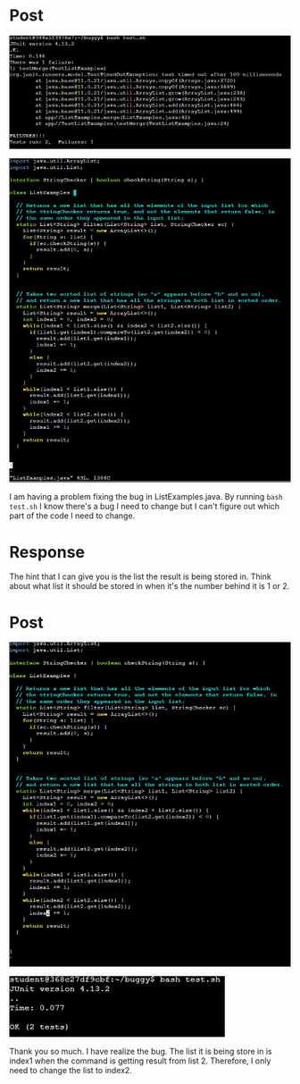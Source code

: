 Post
=========



![Image](Screen1.png)



![Image](Screen2.png)



I am having a problem fixing the bug in ListExamples.java. By running `bash test.sh` I know there's a bug I need to change but I can't figure out which part of the code I need to change.




Response
=========



The hint that I can give you is the list the result is being stored in. Think about what list it should be stored in when it's the number behind it is 1 or 2.




Post
=========



![Image](Screen3.png)



![Image](Screen4.png)



Thank you so much. I have realize the bug. The list it is being store in is index1 when the command is getting result from list 2. Therefore, I only need to change the list to index2.
